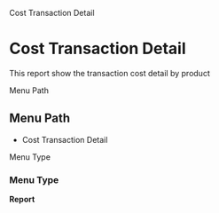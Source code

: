 
Cost Transaction Detail
# Cost Transaction Detail


This report show the transaction cost detail by product

Menu Path
## Menu Path



- Cost Transaction Detail

Menu Type
### Menu Type

**Report**

